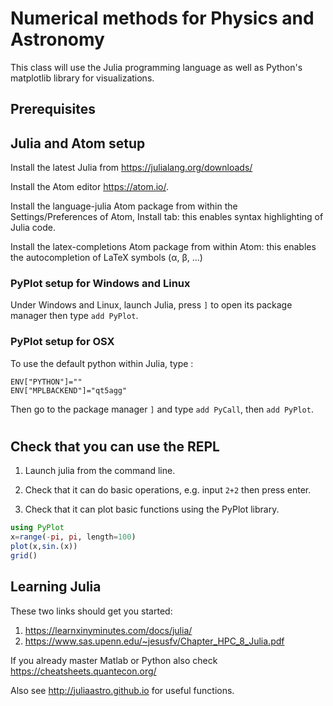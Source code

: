 # Numerical methods for Physics and Astronomy

This class will use the Julia programming language as well as Python's matplotlib library for visualizations.

## Prerequisites

## Julia and Atom setup

Install the latest Julia from https://julialang.org/downloads/

Install the Atom editor https://atom.io/.

Install the language-julia Atom package from within the Settings/Preferences of Atom, Install tab: this enables syntax highlighting of Julia code.

Install the latex-completions Atom package from within Atom: this enables the autocompletion of LaTeX symbols (α, β, ...)

### PyPlot setup for Windows and Linux

Under Windows and Linux, launch Julia, press ```]``` to open its package manager then type ```add PyPlot```.

### PyPlot setup for OSX
To use the default python within Julia, type :
```
ENV["PYTHON"]=""
ENV["MPLBACKEND"]="qt5agg"
```
Then go to the package manager ```]``` and type ```add PyCall```, then ```add PyPlot```.

#
## Check that you can use the REPL

1. Launch julia from the command line.

2. Check that it can do basic operations, e.g. input ```2+2``` then press enter.

3. Check that it can plot basic functions using the PyPlot library.

```julia
using PyPlot
x=range(-pi, pi, length=100)
plot(x,sin.(x))
grid()
```

## Learning Julia

These two links should get you started:
1. https://learnxinyminutes.com/docs/julia/
2. https://www.sas.upenn.edu/~jesusfv/Chapter_HPC_8_Julia.pdf

If you already master Matlab or Python also check https://cheatsheets.quantecon.org/

Also see http://juliaastro.github.io for useful functions.
